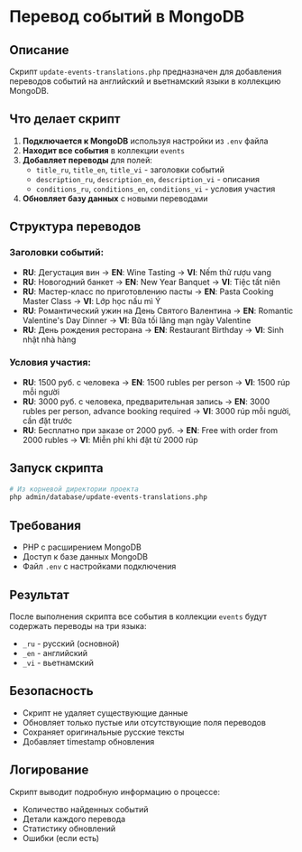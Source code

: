# Перевод событий в MongoDB

## Описание

Скрипт `update-events-translations.php` предназначен для добавления переводов событий на английский и вьетнамский языки в коллекцию MongoDB.

## Что делает скрипт

1. **Подключается к MongoDB** используя настройки из `.env` файла
2. **Находит все события** в коллекции `events`
3. **Добавляет переводы** для полей:
   - `title_ru`, `title_en`, `title_vi` - заголовки событий
   - `description_ru`, `description_en`, `description_vi` - описания
   - `conditions_ru`, `conditions_en`, `conditions_vi` - условия участия
4. **Обновляет базу данных** с новыми переводами

## Структура переводов

### Заголовки событий:
- **RU**: Дегустация вин → **EN**: Wine Tasting → **VI**: Nếm thử rượu vang
- **RU**: Новогодний банкет → **EN**: New Year Banquet → **VI**: Tiệc tất niên
- **RU**: Мастер-класс по приготовлению пасты → **EN**: Pasta Cooking Master Class → **VI**: Lớp học nấu mì Ý
- **RU**: Романтический ужин на День Святого Валентина → **EN**: Romantic Valentine's Day Dinner → **VI**: Bữa tối lãng mạn ngày Valentine
- **RU**: День рождения ресторана → **EN**: Restaurant Birthday → **VI**: Sinh nhật nhà hàng

### Условия участия:
- **RU**: 1500 руб. с человека → **EN**: 1500 rubles per person → **VI**: 1500 rúp mỗi người
- **RU**: 3000 руб. с человека, предварительная запись → **EN**: 3000 rubles per person, advance booking required → **VI**: 3000 rúp mỗi người, cần đặt trước
- **RU**: Бесплатно при заказе от 2000 руб. → **EN**: Free with order from 2000 rubles → **VI**: Miễn phí khi đặt từ 2000 rúp

## Запуск скрипта

```bash
# Из корневой директории проекта
php admin/database/update-events-translations.php
```

## Требования

- PHP с расширением MongoDB
- Доступ к базе данных MongoDB
- Файл `.env` с настройками подключения

## Результат

После выполнения скрипта все события в коллекции `events` будут содержать переводы на три языка:
- `_ru` - русский (основной)
- `_en` - английский
- `_vi` - вьетнамский

## Безопасность

- Скрипт не удаляет существующие данные
- Обновляет только пустые или отсутствующие поля переводов
- Сохраняет оригинальные русские тексты
- Добавляет timestamp обновления

## Логирование

Скрипт выводит подробную информацию о процессе:
- Количество найденных событий
- Детали каждого перевода
- Статистику обновлений
- Ошибки (если есть)
